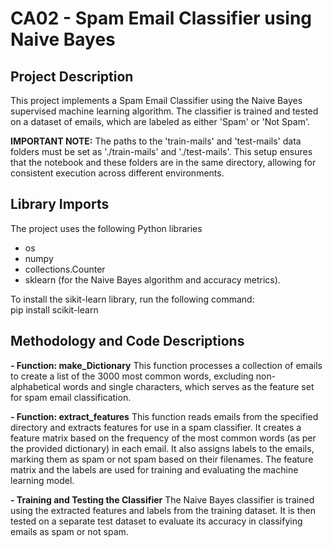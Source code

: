 # CA02 - Spam Email Classifier using Naive Bayes

## Project Description
This project implements a Spam Email Classifier using the Naive Bayes supervised machine learning algorithm. The classifier is trained and tested on a dataset of emails, which are labeled as either 'Spam' or 'Not Spam'.

**IMPORTANT NOTE:**
The paths to the 'train-mails' and 'test-mails' data folders must be set as './train-mails' and './test-mails'. This setup ensures that the notebook and these folders are in the same directory, allowing for consistent execution across different environments.


## Library Imports
The project uses the following Python libraries <br>
- os <br>
- numpy <br>
- collections.Counter <br>
- sklearn (for the Naive Bayes algorithm and accuracy metrics). <br>

To install the sikit-learn library, run the following command: <br>
pip install scikit-learn

## Methodology and Code Descriptions
**- Function: make_Dictionary**
This function processes a collection of emails to create a list of the 3000 most common words, excluding non-alphabetical words and single characters, which serves as the feature set for spam email classification.

**- Function: extract_features**
This function reads emails from the specified directory and extracts features for use in a spam classifier. It creates a feature matrix based on the frequency of the most common words (as per the provided dictionary) in each email. It also assigns labels to the emails, marking them as spam or not spam based on their filenames. The feature matrix and the labels are used for training and evaluating the machine learning model.

**- Training and Testing the Classifier**
The Naive Bayes classifier is trained using the extracted features and labels from the training dataset. It is then tested on a separate test dataset to evaluate its accuracy in classifying emails as spam or not spam.
